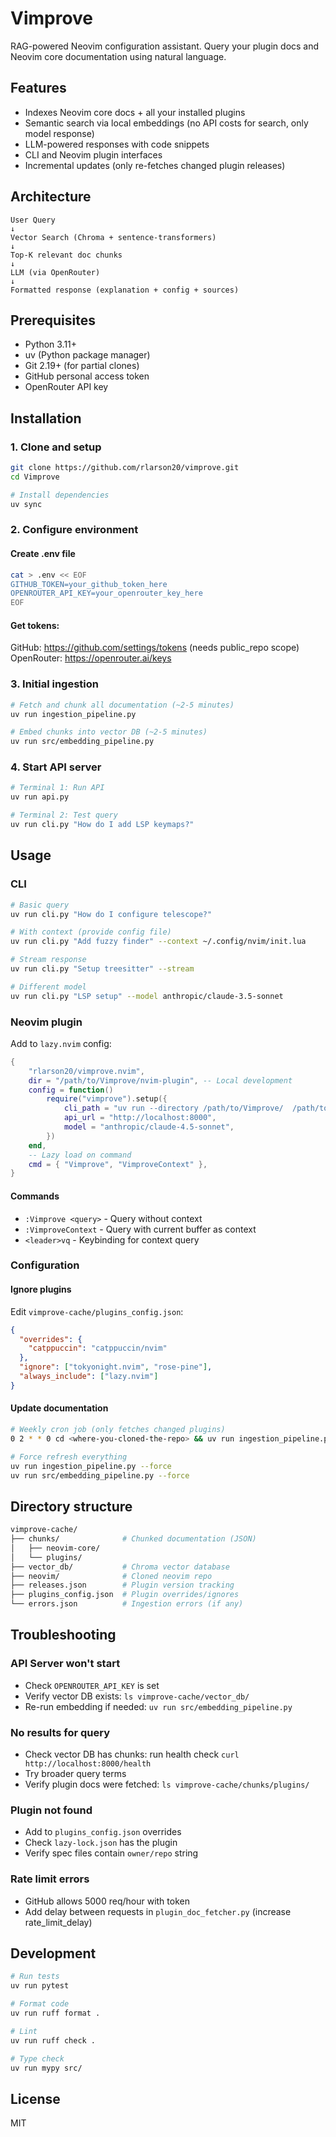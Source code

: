 # Vimprove

RAG-powered Neovim configuration assistant. Query your plugin docs and Neovim core documentation using natural language.

## Features

- Indexes Neovim core docs + all your installed plugins
- Semantic search via local embeddings (no API costs for search, only model response)
- LLM-powered responses with code snippets
- CLI and Neovim plugin interfaces
- Incremental updates (only re-fetches changed plugin releases)

## Architecture

```
User Query
↓
Vector Search (Chroma + sentence-transformers)
↓
Top-K relevant doc chunks
↓
LLM (via OpenRouter)
↓
Formatted response (explanation + config + sources)
```

## Prerequisites

- Python 3.11+
- uv (Python package manager)
- Git 2.19+ (for partial clones)
- GitHub personal access token
- OpenRouter API key

## Installation

### 1. Clone and setup

```bash
git clone https://github.com/rlarson20/vimprove.git
cd Vimprove

# Install dependencies
uv sync
```

### 2. Configure environment

#### Create .env file

```bash
cat > .env << EOF
GITHUB_TOKEN=your_github_token_here
OPENROUTER_API_KEY=your_openrouter_key_here
EOF
```

#### Get tokens:

GitHub: https://github.com/settings/tokens (needs public_repo scope)
OpenRouter: https://openrouter.ai/keys

### 3. Initial ingestion

```bash
# Fetch and chunk all documentation (~2-5 minutes)
uv run ingestion_pipeline.py

# Embed chunks into vector DB (~2-5 minutes)
uv run src/embedding_pipeline.py
```

### 4. Start API server

```bash
# Terminal 1: Run API
uv run api.py

# Terminal 2: Test query
uv run cli.py "How do I add LSP keymaps?"
```

## Usage

### CLI

```bash
# Basic query
uv run cli.py "How do I configure telescope?"

# With context (provide config file)
uv run cli.py "Add fuzzy finder" --context ~/.config/nvim/init.lua

# Stream response
uv run cli.py "Setup treesitter" --stream

# Different model
uv run cli.py "LSP setup" --model anthropic/claude-3.5-sonnet
```

### Neovim plugin

Add to `lazy.nvim` config:

```lua
{
	"rlarson20/vimprove.nvim",
	dir = "/path/to/Vimprove/nvim-plugin", -- Local development
	config = function()
		require("vimprove").setup({
			cli_path = "uv run --directory /path/to/Vimprove/  /path/to/Vimprove/cli.py",
			api_url = "http://localhost:8000",
			model = "anthropic/claude-4.5-sonnet",
		})
	end,
	-- Lazy load on command
	cmd = { "Vimprove", "VimproveContext" },
}
```

#### Commands

- `:Vimprove <query>` - Query without context
- `:VimproveContext` - Query with current buffer as context
- `<leader>vq` - Keybinding for context query

### Configuration

#### Ignore plugins

Edit `vimprove-cache/plugins_config.json`:

```json
{
  "overrides": {
    "catppuccin": "catppuccin/nvim"
  },
  "ignore": ["tokyonight.nvim", "rose-pine"],
  "always_include": ["lazy.nvim"]
}
```

#### Update documentation

```bash
# Weekly cron job (only fetches changed plugins)
0 2 * * 0 cd <where-you-cloned-the-repo> && uv run ingestion_pipeline.py && uv run src/embedding_pipeline.py

# Force refresh everything
uv run ingestion_pipeline.py --force
uv run src/embedding_pipeline.py --force
```

## Directory structure

```bash
vimprove-cache/
├── chunks/              # Chunked documentation (JSON)
│   ├── neovim-core/
│   └── plugins/
├── vector_db/           # Chroma vector database
├── neovim/              # Cloned neovim repo
├── releases.json        # Plugin version tracking
├── plugins_config.json  # Plugin overrides/ignores
└── errors.json          # Ingestion errors (if any)
```

## Troubleshooting

### API Server won't start

- Check `OPENROUTER_API_KEY` is set
- Verify vector DB exists: `ls vimprove-cache/vector_db/`
- Re-run embedding if needed: `uv run src/embedding_pipeline.py`

### No results for query

- Check vector DB has chunks: run health check `curl http://localhost:8000/health`
- Try broader query terms
- Verify plugin docs were fetched: `ls vimprove-cache/chunks/plugins/`

### Plugin not found

- Add to `plugins_config.json` overrides
- Check `lazy-lock.json` has the plugin
- Verify spec files contain `owner/repo` string

### Rate limit errors

- GitHub allows 5000 req/hour with token
- Add delay between requests in `plugin_doc_fetcher.py` (increase rate_limit_delay)

## Development

```bash
# Run tests
uv run pytest

# Format code
uv run ruff format .

# Lint
uv run ruff check .

# Type check
uv run mypy src/
```

## License

MIT
